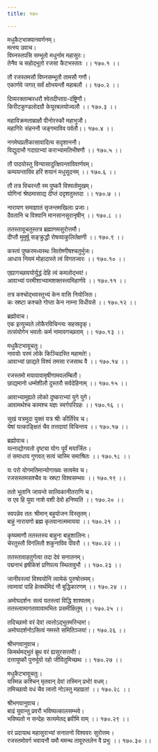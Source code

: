 ```yaml
---
title: १७०

---
```

मधुकैटभाक्यानवर्णनम्।  
मत्स्य उवाच।  
विघ्नस्तपसि सम्भूतो मधुर्नाम महासुरः।  
तेनैव च सहोद्भूतो रजसा कैटभस्ततः ।। १७०.१ ।।  
  
तौ रजस्तमसौ विघ्नसम्भूतौ तामसौ गणौ।  
एकार्णवे जगत् सर्वं क्षोभयन्तौ महाबलौ ।। १७०.२ ।।  
  
दिव्यरक्ताम्बरधरौ श्वेतदीप्ताग्र-दंष्ट्रिणौ।  
किरीटकुण्डलोदग्रौ केयूरबलयोज्वलौ ।। १७०.३ ।।  
  
महाविक्रमताम्राक्षौ पीनोरस्कौ महाभुजौ।  
महागिरेः संहननौ जङ्गमाविव पर्वतौ।। १७०.४ ।।  
  
नगमेघप्रतीकासावादित्य सदृशाननौ।  
विद्युदाभौ गदाग्राभ्यां कराभ्यामतिभीषणौ ।। १७०.५ ।।  
  
तौ पादयोस्तु विन्यासादुत्क्षिपन्ताविवार्णवम्।  
कम्पयन्ताविव हरिं शयानं मधुसूदनम् ।। १७०.६ ।।  
  
तौ तत्र विचरन्तौ स्म पुष्करै विश्वतोमुखम्।  
योगिनां श्रेष्ठमासाद्य दीप्तं ददृशतुस्तदा ।। १७०.७ ।।  
  
नारायण समाज्ञातं सृजन्तमखिलाः प्रजाः।  
दैवतानि च विश्वानि मानसानसुरानृषीन् ।। १७०.८ ।।  
  
ततस्तावूचतुस्तत्र ब्रह्माणमसुरोत्तमौ।  
दीप्तौ मुमूर्षू सङ्क्रुद्धौ रोषव्याकुलितेक्षणी ।। १७०.९ ।।  
  
कस्त्वं पुष्करमध्यस्थः सितोष्णीषश्चतुर्भुजः।  
आधाय नियमं मोहादास्ते त्वं विगतज्वरः ।। १७०.१० ।।  
  
एह्यागच्छावयोर्युद्धं देहि त्वं कमलोद्भव!।  
आवाभ्यां परमीशाभ्यामशक्तस्त्वमिहार्णवे ।। १७०.११ ।।  
  
तत्र कश्चोद्भवस्तुभ्यं केन वासि नियोजितः।  
कः स्रष्टा कश्चते गोप्ता केन नाम्ना विधीयसे ।। १७०.१२ ।।  
  
ब्रह्मोवाच।  
एक इत्युच्यते लोकैरविचिन्त्यः सहस्रदृक्।  
तत्संयोगेन भवतोः कर्म नामावगच्छताम् ।। १७०.१३ ।।  
  
मधुकैटभावूचतुः।  
नावयोः परमं लोके किञ्चिदस्ति महामते!।  
आवाभ्यां छाद्यते विश्वं तमसा रजसाथ वै ।। १७०.१४ ।।  
  
रजस्तमो मयावावामृषीणामवलम्बितौ।  
छाद्यमानो धर्म्मशीलौ दुस्तरौ सर्वदेहिनाम् ।। १७०.१५ ।।  
  
आवाभ्यामुह्यते लोको दुष्कराभ्यां युगे युगे।  
आवामर्थश्च कामश्च यज्ञः स्वर्गपरिग्रहः ।। १७०.१६ ।।  
  
सुखं यत्रमुदा युक्तं यत्र श्रीः कीर्तिरेव च।  
येषां यत्काङ्क्षितं चैव तत्तदावां विचिन्तय ।। १७०.१७ ।।  
  
ब्रह्मोवाच।  
यत्नाद्योगवतो दृष्ट्या योगः पूर्वं मयार्जितः।  
तं समाधाय गुणवत् सत्वं चास्मि समाश्रितः ।। १७०.१८ ।।  
  
यः परो योगमतिमान्योगाख्यः सत्वमेव च।  
रजसस्तमसश्चैव यः स्रष्टा विश्वसम्भवः ।। १७०.१९ ।।  
  
ततो भूतानि जायन्ते सात्विकानीतराणि च।  
स एव हि युवा नाशे वशी देवो हनिष्यति ।। १७०.२० ।।  
  
स्वपन्नेव ततः श्रीमान् बहुयोजन विस्तृतम्।  
बाहुं नारायणो ब्रह्म कृतवानात्ममायया ।। १७०.२१ ।।  
  
कृष्यमाणौ ततस्तस्य बाहुना बाहुशालिनः।  
चेरतुस्तौ विगलितौ शकुनाविव पीवरौ ।। १७०.२२ ।।  
  
ततस्तावाहतुर्गत्वा तदा देवं सनातनम्।  
पद्मनाभं हृषीकेशं प्रणिपत्य स्थितावुभौ ।। १७०.२३ ।।  
  
जानीवस्त्वां विश्वयोनिं त्वामेकं पुरुषोत्तमम्।  
त्वामावां पाहि हेत्वर्थमिदं नौ बुद्धिकारणम् ।। १७०.२४ ।।  
  
अमोघदर्शनः सत्वं यतस्त्वां विद्धि शाश्वतम्।  
ततस्त्वामागतावावामभितः प्रसमीक्षितुम् ।। १७०.२५ ।।  
  
तदिच्छामो वरं देव! त्वत्तोऽद्भुतमरिन्दम!।  
अमोघदर्शनोऽसित्वं नमस्ते समितिञ्जय!।। १७०.२६ ।।  
  
श्रीभगवानुवाच।  
किमर्थमद्भुतं ब्रूथ वरं ह्यसुरसत्तमौ!।  
दत्तायुष्कौ पुनर्भूयो रहो जीवितुमिच्छथ ।। १७०.२७ ।।  
  
मधुकैटभावूचतुः।  
यस्मिन्न कश्चिन् मृतवान् देव! तस्मिन् प्रभो! वधम्।  
तमिच्छावो वधं चैव त्वत्तो नोऽस्तु महाव्रत! ।। १७०.२८ ।।  
  
श्रीभगवानुवाच।  
बाढं युवान्तु प्रवरौ भविष्यत्कालसम्भवे।  
भविष्यतो न सन्देहः सत्यमेतद् ब्रवीमि वाम् ।। १७०.२९ ।।  
  
वरं प्रदायाथ महासुराभ्यां सनातनो विश्ववरः सुरोत्तमः।  
रजस्तमोवर्ग भवायनौ यमौ ममन्थ तावूरुतलेन वै प्रभुः ।। १७०.३० ।।